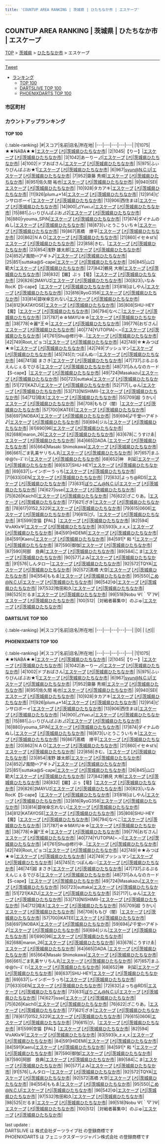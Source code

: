 ```yaml
---
title: 'COUNTUP AREA RANKING | 茨城県 | ひたちなか市 | エスケープ'
---
```

## COUNTUP AREA RANKING | 茨城県 | ひたちなか市 | エスケープ

[TOP](/darts/rank/) > [茨城県](/darts/rank/茨城県/) > [ひたちなか市](/darts/rank/茨城県/ひたちなか市/) > エスケープ

___

<a href="https://twitter.com/share?ref_src=twsrc%5Etfw" data-text="COUNTUP AREA RANKING | 茨城県ひたちなか市エスケープ" class="twitter-share-button" data-hashtags="DARTSLIVE,PHOENIXDARTS,darts,ダーツ" data-show-count="false">Tweet</a>

* [ランキング](#カウントアップランキング)
    * [TOP 100](#top-100)
    * [DARTSLIVE TOP 100](#dartslive-top-100)
    * [PHOENIXDARTS TOP 100](#phoenixdarts-top-100)

### 市区町村

<ul>

</ul>

### カウントアップランキング

#### TOP 100



{:.table-ranking}
|#|スコア|名前|店名|所在地|
|---|---|---|---|---|
|1|1075|<span class="rank-name-pd">★★NABA★★</span>|<a href="/darts/rank/shops/9425.html">エスケープ</a> <a href="https://vs.phoenixdarts.com/jp/shop/shopDetailInfo/s_9425?s_seq=9425">[↗]</a>|<a href="/darts/rank/茨城県/ひたちなか市">茨城県ひたちなか市</a>|
|2|1045|<span class="rank-name-pd">【りー】</span>|<a href="/darts/rank/shops/9425.html">エスケープ</a> <a href="https://vs.phoenixdarts.com/jp/shop/shopDetailInfo/s_9425?s_seq=9425">[↗]</a>|<a href="/darts/rank/茨城県/ひたちなか市">茨城県ひたちなか市</a>|
|3|1042|<span class="rank-name-pd">あーりー⊿</span>|<a href="/darts/rank/shops/9425.html">エスケープ</a> <a href="https://vs.phoenixdarts.com/jp/shop/shopDetailInfo/s_9425?s_seq=9425">[↗]</a>|<a href="/darts/rank/茨城県/ひたちなか市">茨城県ひたちなか市</a>|
|4|1002|<span class="rank-name-pd">ドブおばさん</span>|<a href="/darts/rank/shops/9425.html">エスケープ</a> <a href="https://vs.phoenixdarts.com/jp/shop/shopDetailInfo/s_9425?s_seq=9425">[↗]</a>|<a href="/darts/rank/茨城県/ひたちなか市">茨城県ひたちなか市</a>|
|5|975|<span class="rank-name-pd">ふぃりびんばぶお★1</span>|<a href="/darts/rank/shops/9425.html">エスケープ</a> <a href="https://vs.phoenixdarts.com/jp/shop/shopDetailInfo/s_9425?s_seq=9425">[↗]</a>|<a href="/darts/rank/茨城県/ひたちなか市">茨城県ひたちなか市</a>|
|6|967|<span class="rank-name-pd">syun@N.C.U</span>|<a href="/darts/rank/shops/9425.html">エスケープ</a> <a href="https://vs.phoenixdarts.com/jp/shop/shopDetailInfo/s_9425?s_seq=9425">[↗]</a>|<a href="/darts/rank/茨城県/ひたちなか市">茨城県ひたちなか市</a>|
|7|952|<span class="rank-name-pd"><span class="pro-icon-pd"></span>齋藤 秀規</span>|<a href="/darts/rank/shops/9425.html">エスケープ</a> <a href="https://vs.phoenixdarts.com/jp/shop/shopDetailInfo/s_9425?s_seq=9425">[↗]</a>|<a href="/darts/rank/茨城県/ひたちなか市">茨城県ひたちなか市</a>|
|8|951|<span class="rank-name-pd"><span class="pro-icon-pd"></span>佐久間 祐也</span>|<a href="/darts/rank/shops/9425.html">エスケープ</a> <a href="https://vs.phoenixdarts.com/jp/shop/shopDetailInfo/s_9425?s_seq=9425">[↗]</a>|<a href="/darts/rank/茨城県/ひたちなか市">茨城県ひたちなか市</a>|
|9|940|<span class="rank-name-pd">SEI</span>|<a href="/darts/rank/shops/9425.html">エスケープ</a> <a href="https://vs.phoenixdarts.com/jp/shop/shopDetailInfo/s_9425?s_seq=9425">[↗]</a>|<a href="/darts/rank/茨城県/ひたちなか市">茨城県ひたちなか市</a>|
|10|928|<span class="rank-name-pd">タカアキ</span>|<a href="/darts/rank/shops/9425.html">エスケープ</a> <a href="https://vs.phoenixdarts.com/jp/shop/shopDetailInfo/s_9425?s_seq=9425">[↗]</a>|<a href="/darts/rank/茨城県/ひたちなか市">茨城県ひたちなか市</a>|
|11|926|<span class="rank-name-pd">plum⊿*14</span>|<a href="/darts/rank/shops/9425.html">エスケープ</a> <a href="https://vs.phoenixdarts.com/jp/shop/shopDetailInfo/s_9425?s_seq=9425">[↗]</a>|<a href="/darts/rank/茨城県/ひたちなか市">茨城県ひたちなか市</a>|
|12|914|<span class="rank-name-pd">ピンサロボーイ</span>|<a href="/darts/rank/shops/9425.html">エスケープ</a> <a href="https://vs.phoenixdarts.com/jp/shop/shopDetailInfo/s_9425?s_seq=9425">[↗]</a>|<a href="/darts/rank/茨城県/ひたちなか市">茨城県ひたちなか市</a>|
|13|906|<span class="rank-name-pd">西住まほ</span>|<a href="/darts/rank/shops/9425.html">エスケープ</a> <a href="https://vs.phoenixdarts.com/jp/shop/shopDetailInfo/s_9425?s_seq=9425">[↗]</a>|<a href="/darts/rank/茨城県/ひたちなか市">茨城県ひたちなか市</a>|
|14|900|<span class="rank-name-pd">⊿Υυκι⊿</span>|<a href="/darts/rank/shops/9425.html">エスケープ</a> <a href="https://vs.phoenixdarts.com/jp/shop/shopDetailInfo/s_9425?s_seq=9425">[↗]</a>|<a href="/darts/rank/茨城県/ひたちなか市">茨城県ひたちなか市</a>|
|15|881|<span class="rank-name-pd">ふぃりぴんぱぶお⊿2</span>|<a href="/darts/rank/shops/9425.html">エスケープ</a> <a href="https://vs.phoenixdarts.com/jp/shop/shopDetailInfo/s_9425?s_seq=9425">[↗]</a>|<a href="/darts/rank/茨城県/ひたちなか市">茨城県ひたちなか市</a>|
|16|880|<span class="rank-name-pd">ryouma_SPiN</span>|<a href="/darts/rank/shops/9425.html">エスケープ</a> <a href="https://vs.phoenixdarts.com/jp/shop/shopDetailInfo/s_9425?s_seq=9425">[↗]</a>|<a href="/darts/rank/茨城県/ひたちなか市">茨城県ひたちなか市</a>|
|17|874|<span class="rank-name-pd">ダイナムのぬし</span>|<a href="/darts/rank/shops/9425.html">エスケープ</a> <a href="https://vs.phoenixdarts.com/jp/shop/shopDetailInfo/s_9425?s_seq=9425">[↗]</a>|<a href="/darts/rank/茨城県/ひたちなか市">茨城県ひたちなか市</a>|
|18|873|<span class="rank-name-pd">いとうこういち☆</span>|<a href="/darts/rank/shops/9425.html">エスケープ</a> <a href="https://vs.phoenixdarts.com/jp/shop/shopDetailInfo/s_9425?s_seq=9425">[↗]</a>|<a href="/darts/rank/茨城県/ひたちなか市">茨城県ひたちなか市</a>|
|19|867|<span class="rank-name-pd">髙橋　燎平</span>|<a href="/darts/rank/shops/9425.html">エスケープ</a> <a href="https://vs.phoenixdarts.com/jp/shop/shopDetailInfo/s_9425?s_seq=9425">[↗]</a>|<a href="/darts/rank/茨城県/ひたちなか市">茨城県ひたちなか市</a>|
|20|862|<span class="rank-name-pd">ＮＡＯ</span>|<a href="/darts/rank/shops/9425.html">エスケープ</a> <a href="https://vs.phoenixdarts.com/jp/shop/shopDetailInfo/s_9425?s_seq=9425">[↗]</a>|<a href="/darts/rank/茨城県/ひたちなか市">茨城県ひたちなか市</a>|
|21|860|<span class="rank-name-pd">イセ☆st’s</span>|<a href="/darts/rank/shops/9425.html">エスケープ</a> <a href="https://vs.phoenixdarts.com/jp/shop/shopDetailInfo/s_9425?s_seq=9425">[↗]</a>|<a href="/darts/rank/茨城県/ひたちなか市">茨城県ひたちなか市</a>|
|22|858|<span class="rank-name-pd">きむ。</span>|<a href="/darts/rank/shops/9425.html">エスケープ</a> <a href="https://vs.phoenixdarts.com/jp/shop/shopDetailInfo/s_9425?s_seq=9425">[↗]</a>|<a href="/darts/rank/茨城県/ひたちなか市">茨城県ひたちなか市</a>|
|23|854|<span class="rank-name-pd">浅野 雄太郎</span>|<a href="/darts/rank/shops/9425.html">エスケープ</a> <a href="https://vs.phoenixdarts.com/jp/shop/shopDetailInfo/s_9425?s_seq=9425">[↗]</a>|<a href="/darts/rank/茨城県/ひたちなか市">茨城県ひたちなか市</a>|
|24|852|<span class="rank-name-pd">♪風間∽アギト♪</span>|<a href="/darts/rank/shops/9425.html">エスケープ</a> <a href="https://vs.phoenixdarts.com/jp/shop/shopDetailInfo/s_9425?s_seq=9425">[↗]</a>|<a href="/darts/rank/茨城県/ひたちなか市">茨城県ひたちなか市</a>|
|25|851|<span class="rank-name-pd">suttaka@S-cape</span>|<a href="/darts/rank/shops/9425.html">エスケープ</a> <a href="https://vs.phoenixdarts.com/jp/shop/shopDetailInfo/s_9425?s_seq=9425">[↗]</a>|<a href="/darts/rank/茨城県/ひたちなか市">茨城県ひたちなか市</a>|
|26|845|<span class="rank-name-pd">山口 範大</span>|<a href="/darts/rank/shops/9425.html">エスケープ</a> <a href="https://vs.phoenixdarts.com/jp/shop/shopDetailInfo/s_9425?s_seq=9425">[↗]</a>|<a href="/darts/rank/茨城県/ひたちなか市">茨城県ひたちなか市</a>|
|27|842|<span class="rank-name-pd"><span class="pro-icon-pd"></span>鶴見 大樹</span>|<a href="/darts/rank/shops/9425.html">エスケープ</a> <a href="https://vs.phoenixdarts.com/jp/shop/shopDetailInfo/s_9425?s_seq=9425">[↗]</a>|<a href="/darts/rank/茨城県/ひたちなか市">茨城県ひたちなか市</a>|
|28|832|<span class="rank-name-pd">【巌】ぶぅ【竜】</span>|<a href="/darts/rank/shops/9425.html">エスケープ</a> <a href="https://vs.phoenixdarts.com/jp/shop/shopDetailInfo/s_9425?s_seq=9425">[↗]</a>|<a href="/darts/rank/茨城県/ひたちなか市">茨城県ひたちなか市</a>|
|29|826|<span class="rank-name-pd">⁑MAYU⁑</span>|<a href="/darts/rank/shops/9425.html">エスケープ</a> <a href="https://vs.phoenixdarts.com/jp/shop/shopDetailInfo/s_9425?s_seq=9425">[↗]</a>|<a href="/darts/rank/茨城県/ひたちなか市">茨城県ひたちなか市</a>|
|30|823|<span class="rank-name-pd">いなみRocK【S-cape】</span>|<a href="/darts/rank/shops/9425.html">エスケープ</a> <a href="https://vs.phoenixdarts.com/jp/shop/shopDetailInfo/s_9425?s_seq=9425">[↗]</a>|<a href="/darts/rank/茨城県/ひたちなか市">茨城県ひたちなか市</a>|
|31|818|<span class="rank-name-pd">はしやん</span>|<a href="/darts/rank/shops/9425.html">エスケープ</a> <a href="https://vs.phoenixdarts.com/jp/shop/shopDetailInfo/s_9425?s_seq=9425">[↗]</a>|<a href="/darts/rank/茨城県/ひたちなか市">茨城県ひたちなか市</a>|
|32|816|<span class="rank-name-pd">RyoG358</span>|<a href="/darts/rank/shops/9425.html">エスケープ</a> <a href="https://vs.phoenixdarts.com/jp/shop/shopDetailInfo/s_9425?s_seq=9425">[↗]</a>|<a href="/darts/rank/茨城県/ひたちなか市">茨城県ひたちなか市</a>|
|33|814|<span class="rank-name-pd">碧咲傘忘れない</span>|<a href="/darts/rank/shops/9425.html">エスケープ</a> <a href="https://vs.phoenixdarts.com/jp/shop/shopDetailInfo/s_9425?s_seq=9425">[↗]</a>|<a href="/darts/rank/茨城県/ひたちなか市">茨城県ひたちなか市</a>|
|34|812|<span class="rank-name-pd">KATAYOSE</span>|<a href="/darts/rank/shops/9425.html">エスケープ</a> <a href="https://vs.phoenixdarts.com/jp/shop/shopDetailInfo/s_9425?s_seq=9425">[↗]</a>|<a href="/darts/rank/茨城県/ひたちなか市">茨城県ひたちなか市</a>|
|35|808|<span class="rank-name-pd">SHU-HEY【魔】</span>|<a href="/darts/rank/shops/9425.html">エスケープ</a> <a href="https://vs.phoenixdarts.com/jp/shop/shopDetailInfo/s_9425?s_seq=9425">[↗]</a>|<a href="/darts/rank/茨城県/ひたちなか市">茨城県ひたちなか市</a>|
|36|794|<span class="rank-name-pd">なべこ</span>|<a href="/darts/rank/shops/9425.html">エスケープ</a> <a href="https://vs.phoenixdarts.com/jp/shop/shopDetailInfo/s_9425?s_seq=9425">[↗]</a>|<a href="/darts/rank/茨城県/ひたちなか市">茨城県ひたちなか市</a>|
|37|787|<span class="rank-name-pd">☆☆MAYU☆☆</span>|<a href="/darts/rank/shops/9425.html">エスケープ</a> <a href="https://vs.phoenixdarts.com/jp/shop/shopDetailInfo/s_9425?s_seq=9425">[↗]</a>|<a href="/darts/rank/茨城県/ひたちなか市">茨城県ひたちなか市</a>|
|38|778|<span class="rank-name-pd">☆麗†王☆</span>|<a href="/darts/rank/shops/9425.html">エスケープ</a> <a href="https://vs.phoenixdarts.com/jp/shop/shopDetailInfo/s_9425?s_seq=9425">[↗]</a>|<a href="/darts/rank/茨城県/ひたちなか市">茨城県ひたちなか市</a>|
|39|776|<span class="rank-name-pd">おぢさん</span>|<a href="/darts/rank/shops/9425.html">エスケープ</a> <a href="https://vs.phoenixdarts.com/jp/shop/shopDetailInfo/s_9425?s_seq=9425">[↗]</a>|<a href="/darts/rank/茨城県/ひたちなか市">茨城県ひたちなか市</a>|
|40|774|<span class="rank-name-pd">YUTOPIA[~.~]</span>|<a href="/darts/rank/shops/9425.html">エスケープ</a> <a href="https://vs.phoenixdarts.com/jp/shop/shopDetailInfo/s_9425?s_seq=9425">[↗]</a>|<a href="/darts/rank/茨城県/ひたちなか市">茨城県ひたちなか市</a>|
|41|761|<span class="rank-name-pd">Shu@修行中...</span>|<a href="/darts/rank/shops/9425.html">エスケープ</a> <a href="https://vs.phoenixdarts.com/jp/shop/shopDetailInfo/s_9425?s_seq=9425">[↗]</a>|<a href="/darts/rank/茨城県/ひたちなか市">茨城県ひたちなか市</a>|
|42|749|<span class="rank-name-pd">Root_ピョコ</span>|<a href="/darts/rank/shops/9425.html">エスケープ</a> <a href="https://vs.phoenixdarts.com/jp/shop/shopDetailInfo/s_9425?s_seq=9425">[↗]</a>|<a href="/darts/rank/茨城県/ひたちなか市">茨城県ひたちなか市</a>|
|42|749|<span class="rank-name-pd">☆★みつば★☆</span>|<a href="/darts/rank/shops/9425.html">エスケープ</a> <a href="https://vs.phoenixdarts.com/jp/shop/shopDetailInfo/s_9425?s_seq=9425">[↗]</a>|<a href="/darts/rank/茨城県/ひたちなか市">茨城県ひたちなか市</a>|
|42|749|<span class="rank-name-pd">プッシュマン</span>|<a href="/darts/rank/shops/9425.html">エスケープ</a> <a href="https://vs.phoenixdarts.com/jp/shop/shopDetailInfo/s_9425?s_seq=9425">[↗]</a>|<a href="/darts/rank/茨城県/ひたちなか市">茨城県ひたちなか市</a>|
|45|745|<span class="rank-name-pd">たつぽんぬ▱</span>|<a href="/darts/rank/shops/9425.html">エスケープ</a> <a href="https://vs.phoenixdarts.com/jp/shop/shopDetailInfo/s_9425?s_seq=9425">[↗]</a>|<a href="/darts/rank/茨城県/ひたちなか市">茨城県ひたちなか市</a>|
|46|741|<span class="rank-name-pd">超 まさき</span>|<a href="/darts/rank/shops/9425.html">エスケープ</a> <a href="https://vs.phoenixdarts.com/jp/shop/shopDetailInfo/s_9425?s_seq=9425">[↗]</a>|<a href="/darts/rank/茨城県/ひたちなか市">茨城県ひたちなか市</a>|
|47|737|<span class="rank-name-pd">ぷるぷるえんじぇるでびる</span>|<a href="/darts/rank/shops/9425.html">エスケープ</a> <a href="https://vs.phoenixdarts.com/jp/shop/shopDetailInfo/s_9425?s_seq=9425">[↗]</a>|<a href="/darts/rank/茨城県/ひたちなか市">茨城県ひたちなか市</a>|
|48|731|<span class="rank-name-pd">みんなのカード【S-cape】</span>|<a href="/darts/rank/shops/9425.html">エスケープ</a> <a href="https://vs.phoenixdarts.com/jp/shop/shopDetailInfo/s_9425?s_seq=9425">[↗]</a>|<a href="/darts/rank/茨城県/ひたちなか市">茨城県ひたちなか市</a>|
|49|724|<span class="rank-name-pd">Masakazu</span>|<a href="/darts/rank/shops/9425.html">エスケープ</a> <a href="https://vs.phoenixdarts.com/jp/shop/shopDetailInfo/s_9425?s_seq=9425">[↗]</a>|<a href="/darts/rank/茨城県/ひたちなか市">茨城県ひたちなか市</a>|
|50|723|<span class="rank-name-pd">suttaka</span>|<a href="/darts/rank/shops/9425.html">エスケープ</a> <a href="https://vs.phoenixdarts.com/jp/shop/shopDetailInfo/s_9425?s_seq=9425">[↗]</a>|<a href="/darts/rank/茨城県/ひたちなか市">茨城県ひたちなか市</a>|
|51|721|<span class="rank-name-pd">KAZU</span>|<a href="/darts/rank/shops/9425.html">エスケープ</a> <a href="https://vs.phoenixdarts.com/jp/shop/shopDetailInfo/s_9425?s_seq=9425">[↗]</a>|<a href="/darts/rank/茨城県/ひたちなか市">茨城県ひたちなか市</a>|
|52|717|<span class="rank-name-pd">しゅん</span>|<a href="/darts/rank/shops/9425.html">エスケープ</a> <a href="https://vs.phoenixdarts.com/jp/shop/shopDetailInfo/s_9425?s_seq=9425">[↗]</a>|<a href="/darts/rank/茨城県/ひたちなか市">茨城県ひたちなか市</a>|
|53|713|<span class="rank-name-pd">NISHIMII-</span>|<a href="/darts/rank/shops/9425.html">エスケープ</a> <a href="https://vs.phoenixdarts.com/jp/shop/shopDetailInfo/s_9425?s_seq=9425">[↗]</a>|<a href="/darts/rank/茨城県/ひたちなか市">茨城県ひたちなか市</a>|
|54|712|<span class="rank-name-pd">翔太</span>|<a href="/darts/rank/shops/9425.html">エスケープ</a> <a href="https://vs.phoenixdarts.com/jp/shop/shopDetailInfo/s_9425?s_seq=9425">[↗]</a>|<a href="/darts/rank/茨城県/ひたちなか市">茨城県ひたちなか市</a>|
|55|709|<span class="rank-name-pd">超 うかい</span>|<a href="/darts/rank/shops/9425.html">エスケープ</a> <a href="https://vs.phoenixdarts.com/jp/shop/shopDetailInfo/s_9425?s_seq=9425">[↗]</a>|<a href="/darts/rank/茨城県/ひたちなか市">茨城県ひたちなか市</a>|
|56|708|<span class="rank-name-pd">ももぴ（闇）</span>|<a href="/darts/rank/shops/9425.html">エスケープ</a> <a href="https://vs.phoenixdarts.com/jp/shop/shopDetailInfo/s_9425?s_seq=9425">[↗]</a>|<a href="/darts/rank/茨城県/ひたちなか市">茨城県ひたちなか市</a>|
|57|700|<span class="rank-name-pd">IKATEE</span>|<a href="/darts/rank/shops/9425.html">エスケープ</a> <a href="https://vs.phoenixdarts.com/jp/shop/shopDetailInfo/s_9425?s_seq=9425">[↗]</a>|<a href="/darts/rank/茨城県/ひたちなか市">茨城県ひたちなか市</a>|
|58|697|<span class="rank-name-pd">INOBAX</span>|<a href="/darts/rank/shops/9425.html">エスケープ</a> <a href="https://vs.phoenixdarts.com/jp/shop/shopDetailInfo/s_9425?s_seq=9425">[↗]</a>|<a href="/darts/rank/茨城県/ひたちなか市">茨城県ひたちなか市</a>|
|59|694|<span class="rank-name-pd">♪千堂∽アギト♪</span>|<a href="/darts/rank/shops/9425.html">エスケープ</a> <a href="https://vs.phoenixdarts.com/jp/shop/shopDetailInfo/s_9425?s_seq=9425">[↗]</a>|<a href="/darts/rank/茨城県/ひたちなか市">茨城県ひたちなか市</a>|
|59|694|<span class="rank-name-pd">ジル</span>|<a href="/darts/rank/shops/9425.html">エスケープ</a> <a href="https://vs.phoenixdarts.com/jp/shop/shopDetailInfo/s_9425?s_seq=9425">[↗]</a>|<a href="/darts/rank/茨城県/ひたちなか市">茨城県ひたちなか市</a>|
|61|690|<span class="rank-name-pd">96</span>|<a href="/darts/rank/shops/9425.html">エスケープ</a> <a href="https://vs.phoenixdarts.com/jp/shop/shopDetailInfo/s_9425?s_seq=9425">[↗]</a>|<a href="/darts/rank/茨城県/ひたちなか市">茨城県ひたちなか市</a>|
|62|688|<span class="rank-name-pd">maron_26</span>|<a href="/darts/rank/shops/9425.html">エスケープ</a> <a href="https://vs.phoenixdarts.com/jp/shop/shopDetailInfo/s_9425?s_seq=9425">[↗]</a>|<a href="/darts/rank/茨城県/ひたちなか市">茨城県ひたちなか市</a>|
|63|678|<span class="rank-name-pd">こうすけゑ</span>|<a href="/darts/rank/shops/9425.html">エスケープ</a> <a href="https://vs.phoenixdarts.com/jp/shop/shopDetailInfo/s_9425?s_seq=9425">[↗]</a>|<a href="/darts/rank/茨城県/ひたちなか市">茨城県ひたちなか市</a>|
|64|665|<span class="rank-name-pd">DADA.</span>|<a href="/darts/rank/shops/9425.html">エスケープ</a> <a href="https://vs.phoenixdarts.com/jp/shop/shopDetailInfo/s_9425?s_seq=9425">[↗]</a>|<a href="/darts/rank/茨城県/ひたちなか市">茨城県ひたちなか市</a>|
|65|664|<span class="rank-name-pd">Masaki Shimokawa</span>|<a href="/darts/rank/shops/9425.html">エスケープ</a> <a href="https://vs.phoenixdarts.com/jp/shop/shopDetailInfo/s_9425?s_seq=9425">[↗]</a>|<a href="/darts/rank/茨城県/ひたちなか市">茨城県ひたちなか市</a>|
|66|661|<span class="rank-name-pd">ごま乳美ヤリちん丸</span>|<a href="/darts/rank/shops/9425.html">エスケープ</a> <a href="https://vs.phoenixdarts.com/jp/shop/shopDetailInfo/s_9425?s_seq=9425">[↗]</a>|<a href="/darts/rank/茨城県/ひたちなか市">茨城県ひたちなか市</a>|
|67|657|<span class="rank-name-pd">まふゆ@ｳｫｰｽﾞﾏﾝ</span>|<a href="/darts/rank/shops/9425.html">エスケープ</a> <a href="https://vs.phoenixdarts.com/jp/shop/shopDetailInfo/s_9425?s_seq=9425">[↗]</a>|<a href="/darts/rank/茨城県/ひたちなか市">茨城県ひたちなか市</a>|
|68|652|<span class="rank-name-pd">神　利延</span>|<a href="/darts/rank/shops/9425.html">エスケープ</a> <a href="https://vs.phoenixdarts.com/jp/shop/shopDetailInfo/s_9425?s_seq=9425">[↗]</a>|<a href="/darts/rank/茨城県/ひたちなか市">茨城県ひたちなか市</a>|
|69|637|<span class="rank-name-pd">SHU-HEY</span>|<a href="/darts/rank/shops/9425.html">エスケープ</a> <a href="https://vs.phoenixdarts.com/jp/shop/shopDetailInfo/s_9425?s_seq=9425">[↗]</a>|<a href="/darts/rank/茨城県/ひたちなか市">茨城県ひたちなか市</a>|
|69|637|<span class="rank-name-pd">レインボーうっち</span>|<a href="/darts/rank/shops/9425.html">エスケープ</a> <a href="https://vs.phoenixdarts.com/jp/shop/shopDetailInfo/s_9425?s_seq=9425">[↗]</a>|<a href="/darts/rank/茨城県/ひたちなか市">茨城県ひたちなか市</a>|
|71|633|<span class="rank-name-pd">GEN</span>|<a href="/darts/rank/shops/9425.html">エスケープ</a> <a href="https://vs.phoenixdarts.com/jp/shop/shopDetailInfo/s_9425?s_seq=9425">[↗]</a>|<a href="/darts/rank/茨城県/ひたちなか市">茨城県ひたちなか市</a>|
|72|632|<span class="rank-name-pd">よっち@RDS</span>|<a href="/darts/rank/shops/9425.html">エスケープ</a> <a href="https://vs.phoenixdarts.com/jp/shop/shopDetailInfo/s_9425?s_seq=9425">[↗]</a>|<a href="/darts/rank/茨城県/ひたちなか市">茨城県ひたちなか市</a>|
|73|631|<span class="rank-name-pd">ぽりごん@N.C.U</span>|<a href="/darts/rank/shops/9425.html">エスケープ</a> <a href="https://vs.phoenixdarts.com/jp/shop/shopDetailInfo/s_9425?s_seq=9425">[↗]</a>|<a href="/darts/rank/茨城県/ひたちなか市">茨城県ひたちなか市</a>|
|74|627|<span class="rank-name-pd">issei</span>|<a href="/darts/rank/shops/9425.html">エスケープ</a> <a href="https://vs.phoenixdarts.com/jp/shop/shopDetailInfo/s_9425?s_seq=9425">[↗]</a>|<a href="/darts/rank/茨城県/ひたちなか市">茨城県ひたちなか市</a>|
|75|626|<span class="rank-name-pd">Kaich0</span>|<a href="/darts/rank/shops/9425.html">エスケープ</a> <a href="https://vs.phoenixdarts.com/jp/shop/shopDetailInfo/s_9425?s_seq=9425">[↗]</a>|<a href="/darts/rank/茨城県/ひたちなか市">茨城県ひたちなか市</a>|
|76|622|<span class="rank-name-pd">ざこりあ。</span>|<a href="/darts/rank/shops/9425.html">エスケープ</a> <a href="https://vs.phoenixdarts.com/jp/shop/shopDetailInfo/s_9425?s_seq=9425">[↗]</a>|<a href="/darts/rank/茨城県/ひたちなか市">茨城県ひたちなか市</a>|
|77|621|<span class="rank-name-pd">ざき</span>|<a href="/darts/rank/shops/9425.html">エスケープ</a> <a href="https://vs.phoenixdarts.com/jp/shop/shopDetailInfo/s_9425?s_seq=9425">[↗]</a>|<a href="/darts/rank/茨城県/ひたちなか市">茨城県ひたちなか市</a>|
|78|617|<span class="rank-name-pd">0152_5229</span>|<a href="/darts/rank/shops/9425.html">エスケープ</a> <a href="https://vs.phoenixdarts.com/jp/shop/shopDetailInfo/s_9425?s_seq=9425">[↗]</a>|<a href="/darts/rank/茨城県/ひたちなか市">茨城県ひたちなか市</a>|
|79|615|<span class="rank-name-pd">0606</span>|<a href="/darts/rank/shops/9425.html">エスケープ</a> <a href="https://vs.phoenixdarts.com/jp/shop/shopDetailInfo/s_9425?s_seq=9425">[↗]</a>|<a href="/darts/rank/茨城県/ひたちなか市">茨城県ひたちなか市</a>|
|79|615|<span class="rank-name-pd">ぴ。</span>|<a href="/darts/rank/shops/9425.html">エスケープ</a> <a href="https://vs.phoenixdarts.com/jp/shop/shopDetailInfo/s_9425?s_seq=9425">[↗]</a>|<a href="/darts/rank/茨城県/ひたちなか市">茨城県ひたちなか市</a>|
|81|599|<span class="rank-name-pd">空猫【PAL】</span>|<a href="/darts/rank/shops/9425.html">エスケープ</a> <a href="https://vs.phoenixdarts.com/jp/shop/shopDetailInfo/s_9425?s_seq=9425">[↗]</a>|<a href="/darts/rank/茨城県/ひたちなか市">茨城県ひたちなか市</a>|
|82|594|<span class="rank-name-pd">ΨxAKIxΨ</span>|<a href="/darts/rank/shops/9425.html">エスケープ</a> <a href="https://vs.phoenixdarts.com/jp/shop/shopDetailInfo/s_9425?s_seq=9425">[↗]</a>|<a href="/darts/rank/茨城県/ひたちなか市">茨城県ひたちなか市</a>|
|83|593|<span class="rank-name-pd">k_z.x_x.</span>|<a href="/darts/rank/shops/9425.html">エスケープ</a> <a href="https://vs.phoenixdarts.com/jp/shop/shopDetailInfo/s_9425?s_seq=9425">[↗]</a>|<a href="/darts/rank/茨城県/ひたちなか市">茨城県ひたちなか市</a>|
|84|591|<span class="rank-name-pd">HIDEMI</span>|<a href="/darts/rank/shops/9425.html">エスケープ</a> <a href="https://vs.phoenixdarts.com/jp/shop/shopDetailInfo/s_9425?s_seq=9425">[↗]</a>|<a href="/darts/rank/茨城県/ひたちなか市">茨城県ひたちなか市</a>|
|84|591|<span class="rank-name-pd">Kaeru</span>|<a href="/darts/rank/shops/9425.html">エスケープ</a> <a href="https://vs.phoenixdarts.com/jp/shop/shopDetailInfo/s_9425?s_seq=9425">[↗]</a>|<a href="/darts/rank/茨城県/ひたちなか市">茨城県ひたちなか市</a>|
|84|591|<span class="rank-name-pd">†   和   †</span>|<a href="/darts/rank/shops/9425.html">エスケープ</a> <a href="https://vs.phoenixdarts.com/jp/shop/shopDetailInfo/s_9425?s_seq=9425">[↗]</a>|<a href="/darts/rank/茨城県/ひたちなか市">茨城県ひたちなか市</a>|
|87|590|<span class="rank-name-pd">御伽</span>|<a href="/darts/rank/shops/9425.html">エスケープ</a> <a href="https://vs.phoenixdarts.com/jp/shop/shopDetailInfo/s_9425?s_seq=9425">[↗]</a>|<a href="/darts/rank/茨城県/ひたちなか市">茨城県ひたちなか市</a>|
|87|590|<span class="rank-name-pd">阿部　良典</span>|<a href="/darts/rank/shops/9425.html">エスケープ</a> <a href="https://vs.phoenixdarts.com/jp/shop/shopDetailInfo/s_9425?s_seq=9425">[↗]</a>|<a href="/darts/rank/茨城県/ひたちなか市">茨城県ひたちなか市</a>|
|89|584|<span class="rank-name-pd">こま</span>|<a href="/darts/rank/shops/9425.html">エスケープ</a> <a href="https://vs.phoenixdarts.com/jp/shop/shopDetailInfo/s_9425?s_seq=9425">[↗]</a>|<a href="/darts/rank/茨城県/ひたちなか市">茨城県ひたちなか市</a>|
|90|577|<span class="rank-name-pd">よみ</span>|<a href="/darts/rank/shops/9425.html">エスケープ</a> <a href="https://vs.phoenixdarts.com/jp/shop/shopDetailInfo/s_9425?s_seq=9425">[↗]</a>|<a href="/darts/rank/茨城県/ひたちなか市">茨城県ひたちなか市</a>|
|91|576|<span class="rank-name-pd">しんタロー</span>|<a href="/darts/rank/shops/9425.html">エスケープ</a> <a href="https://vs.phoenixdarts.com/jp/shop/shopDetailInfo/s_9425?s_seq=9425">[↗]</a>|<a href="/darts/rank/茨城県/ひたちなか市">茨城県ひたちなか市</a>|
|92|572|<span class="rank-name-pd">TQYA</span>|<a href="/darts/rank/shops/9425.html">エスケープ</a> <a href="https://vs.phoenixdarts.com/jp/shop/shopDetailInfo/s_9425?s_seq=9425">[↗]</a>|<a href="/darts/rank/茨城県/ひたちなか市">茨城県ひたちなか市</a>|
|92|572|<span class="rank-name-pd">髙橋 大空</span>|<a href="/darts/rank/shops/9425.html">エスケープ</a> <a href="https://vs.phoenixdarts.com/jp/shop/shopDetailInfo/s_9425?s_seq=9425">[↗]</a>|<a href="/darts/rank/茨城県/ひたちなか市">茨城県ひたちなか市</a>|
|94|554|<span class="rank-name-pd">ももゑ</span>|<a href="/darts/rank/shops/9425.html">エスケープ</a> <a href="https://vs.phoenixdarts.com/jp/shop/shopDetailInfo/s_9425?s_seq=9425">[↗]</a>|<a href="/darts/rank/茨城県/ひたちなか市">茨城県ひたちなか市</a>|
|95|550|<span class="rank-name-pd">こめ@N.C.U</span>|<a href="/darts/rank/shops/9425.html">エスケープ</a> <a href="https://vs.phoenixdarts.com/jp/shop/shopDetailInfo/s_9425?s_seq=9425">[↗]</a>|<a href="/darts/rank/茨城県/ひたちなか市">茨城県ひたちなか市</a>|
|96|542|<span class="rank-name-pd">ゆ</span>|<a href="/darts/rank/shops/9425.html">エスケープ</a> <a href="https://vs.phoenixdarts.com/jp/shop/shopDetailInfo/s_9425?s_seq=9425">[↗]</a>|<a href="/darts/rank/茨城県/ひたちなか市">茨城県ひたちなか市</a>|
|97|532|<span class="rank-name-pd">牧田和久</span>|<a href="/darts/rank/shops/9425.html">エスケープ</a> <a href="https://vs.phoenixdarts.com/jp/shop/shopDetailInfo/s_9425?s_seq=9425">[↗]</a>|<a href="/darts/rank/茨城県/ひたちなか市">茨城県ひたちなか市</a>|
|98|525|<span class="rank-name-pd">だるま</span>|<a href="/darts/rank/shops/9425.html">エスケープ</a> <a href="https://vs.phoenixdarts.com/jp/shop/shopDetailInfo/s_9425?s_seq=9425">[↗]</a>|<a href="/darts/rank/茨城県/ひたちなか市">茨城県ひたちなか市</a>|
|99|518|<span class="rank-name-pd">Nobu Ψ(｀▽´)Ψ</span>|<a href="/darts/rank/shops/9425.html">エスケープ</a> <a href="https://vs.phoenixdarts.com/jp/shop/shopDetailInfo/s_9425?s_seq=9425">[↗]</a>|<a href="/darts/rank/茨城県/ひたちなか市">茨城県ひたちなか市</a>|
|100|512|<span class="rank-name-pd">［対戦者募集中］のぶゅ</span>|<a href="/darts/rank/shops/9425.html">エスケープ</a> <a href="https://vs.phoenixdarts.com/jp/shop/shopDetailInfo/s_9425?s_seq=9425">[↗]</a>|<a href="/darts/rank/茨城県/ひたちなか市">茨城県ひたちなか市</a>|


#### DARTSLIVE TOP 100



{:.table-ranking}
|#|スコア|名前|店名|所在地|
|---|---|---|---|---|
||0|<span class="rank-name-dl"> </span>|<a href="/darts/rank/shops/.html"></a> <a href="">[↗]</a>|<a href="/darts/rank//"></a>|


#### PHOENIXDARTS TOP 100



{:.table-ranking}
|#|スコア|名前|店名|所在地|
|---|---|---|---|---|
|1|1075|<span class="rank-name-pd">★★NABA★★</span>|<a href="/darts/rank/shops/9425.html">エスケープ</a> <a href="https://vs.phoenixdarts.com/jp/shop/shopDetailInfo/s_9425?s_seq=9425">[↗]</a>|<a href="/darts/rank/茨城県/ひたちなか市">茨城県ひたちなか市</a>|
|2|1045|<span class="rank-name-pd">【りー】</span>|<a href="/darts/rank/shops/9425.html">エスケープ</a> <a href="https://vs.phoenixdarts.com/jp/shop/shopDetailInfo/s_9425?s_seq=9425">[↗]</a>|<a href="/darts/rank/茨城県/ひたちなか市">茨城県ひたちなか市</a>|
|3|1042|<span class="rank-name-pd">あーりー⊿</span>|<a href="/darts/rank/shops/9425.html">エスケープ</a> <a href="https://vs.phoenixdarts.com/jp/shop/shopDetailInfo/s_9425?s_seq=9425">[↗]</a>|<a href="/darts/rank/茨城県/ひたちなか市">茨城県ひたちなか市</a>|
|4|1002|<span class="rank-name-pd">ドブおばさん</span>|<a href="/darts/rank/shops/9425.html">エスケープ</a> <a href="https://vs.phoenixdarts.com/jp/shop/shopDetailInfo/s_9425?s_seq=9425">[↗]</a>|<a href="/darts/rank/茨城県/ひたちなか市">茨城県ひたちなか市</a>|
|5|975|<span class="rank-name-pd">ふぃりびんばぶお★1</span>|<a href="/darts/rank/shops/9425.html">エスケープ</a> <a href="https://vs.phoenixdarts.com/jp/shop/shopDetailInfo/s_9425?s_seq=9425">[↗]</a>|<a href="/darts/rank/茨城県/ひたちなか市">茨城県ひたちなか市</a>|
|6|967|<span class="rank-name-pd">syun@N.C.U</span>|<a href="/darts/rank/shops/9425.html">エスケープ</a> <a href="https://vs.phoenixdarts.com/jp/shop/shopDetailInfo/s_9425?s_seq=9425">[↗]</a>|<a href="/darts/rank/茨城県/ひたちなか市">茨城県ひたちなか市</a>|
|7|952|<span class="rank-name-pd"><span class="pro-icon-pd"></span>齋藤 秀規</span>|<a href="/darts/rank/shops/9425.html">エスケープ</a> <a href="https://vs.phoenixdarts.com/jp/shop/shopDetailInfo/s_9425?s_seq=9425">[↗]</a>|<a href="/darts/rank/茨城県/ひたちなか市">茨城県ひたちなか市</a>|
|8|951|<span class="rank-name-pd"><span class="pro-icon-pd"></span>佐久間 祐也</span>|<a href="/darts/rank/shops/9425.html">エスケープ</a> <a href="https://vs.phoenixdarts.com/jp/shop/shopDetailInfo/s_9425?s_seq=9425">[↗]</a>|<a href="/darts/rank/茨城県/ひたちなか市">茨城県ひたちなか市</a>|
|9|940|<span class="rank-name-pd">SEI</span>|<a href="/darts/rank/shops/9425.html">エスケープ</a> <a href="https://vs.phoenixdarts.com/jp/shop/shopDetailInfo/s_9425?s_seq=9425">[↗]</a>|<a href="/darts/rank/茨城県/ひたちなか市">茨城県ひたちなか市</a>|
|10|928|<span class="rank-name-pd">タカアキ</span>|<a href="/darts/rank/shops/9425.html">エスケープ</a> <a href="https://vs.phoenixdarts.com/jp/shop/shopDetailInfo/s_9425?s_seq=9425">[↗]</a>|<a href="/darts/rank/茨城県/ひたちなか市">茨城県ひたちなか市</a>|
|11|926|<span class="rank-name-pd">plum⊿*14</span>|<a href="/darts/rank/shops/9425.html">エスケープ</a> <a href="https://vs.phoenixdarts.com/jp/shop/shopDetailInfo/s_9425?s_seq=9425">[↗]</a>|<a href="/darts/rank/茨城県/ひたちなか市">茨城県ひたちなか市</a>|
|12|914|<span class="rank-name-pd">ピンサロボーイ</span>|<a href="/darts/rank/shops/9425.html">エスケープ</a> <a href="https://vs.phoenixdarts.com/jp/shop/shopDetailInfo/s_9425?s_seq=9425">[↗]</a>|<a href="/darts/rank/茨城県/ひたちなか市">茨城県ひたちなか市</a>|
|13|906|<span class="rank-name-pd">西住まほ</span>|<a href="/darts/rank/shops/9425.html">エスケープ</a> <a href="https://vs.phoenixdarts.com/jp/shop/shopDetailInfo/s_9425?s_seq=9425">[↗]</a>|<a href="/darts/rank/茨城県/ひたちなか市">茨城県ひたちなか市</a>|
|14|900|<span class="rank-name-pd">⊿Υυκι⊿</span>|<a href="/darts/rank/shops/9425.html">エスケープ</a> <a href="https://vs.phoenixdarts.com/jp/shop/shopDetailInfo/s_9425?s_seq=9425">[↗]</a>|<a href="/darts/rank/茨城県/ひたちなか市">茨城県ひたちなか市</a>|
|15|881|<span class="rank-name-pd">ふぃりぴんぱぶお⊿2</span>|<a href="/darts/rank/shops/9425.html">エスケープ</a> <a href="https://vs.phoenixdarts.com/jp/shop/shopDetailInfo/s_9425?s_seq=9425">[↗]</a>|<a href="/darts/rank/茨城県/ひたちなか市">茨城県ひたちなか市</a>|
|16|880|<span class="rank-name-pd">ryouma_SPiN</span>|<a href="/darts/rank/shops/9425.html">エスケープ</a> <a href="https://vs.phoenixdarts.com/jp/shop/shopDetailInfo/s_9425?s_seq=9425">[↗]</a>|<a href="/darts/rank/茨城県/ひたちなか市">茨城県ひたちなか市</a>|
|17|874|<span class="rank-name-pd">ダイナムのぬし</span>|<a href="/darts/rank/shops/9425.html">エスケープ</a> <a href="https://vs.phoenixdarts.com/jp/shop/shopDetailInfo/s_9425?s_seq=9425">[↗]</a>|<a href="/darts/rank/茨城県/ひたちなか市">茨城県ひたちなか市</a>|
|18|873|<span class="rank-name-pd">いとうこういち☆</span>|<a href="/darts/rank/shops/9425.html">エスケープ</a> <a href="https://vs.phoenixdarts.com/jp/shop/shopDetailInfo/s_9425?s_seq=9425">[↗]</a>|<a href="/darts/rank/茨城県/ひたちなか市">茨城県ひたちなか市</a>|
|19|867|<span class="rank-name-pd">髙橋　燎平</span>|<a href="/darts/rank/shops/9425.html">エスケープ</a> <a href="https://vs.phoenixdarts.com/jp/shop/shopDetailInfo/s_9425?s_seq=9425">[↗]</a>|<a href="/darts/rank/茨城県/ひたちなか市">茨城県ひたちなか市</a>|
|20|862|<span class="rank-name-pd">ＮＡＯ</span>|<a href="/darts/rank/shops/9425.html">エスケープ</a> <a href="https://vs.phoenixdarts.com/jp/shop/shopDetailInfo/s_9425?s_seq=9425">[↗]</a>|<a href="/darts/rank/茨城県/ひたちなか市">茨城県ひたちなか市</a>|
|21|860|<span class="rank-name-pd">イセ☆st’s</span>|<a href="/darts/rank/shops/9425.html">エスケープ</a> <a href="https://vs.phoenixdarts.com/jp/shop/shopDetailInfo/s_9425?s_seq=9425">[↗]</a>|<a href="/darts/rank/茨城県/ひたちなか市">茨城県ひたちなか市</a>|
|22|858|<span class="rank-name-pd">きむ。</span>|<a href="/darts/rank/shops/9425.html">エスケープ</a> <a href="https://vs.phoenixdarts.com/jp/shop/shopDetailInfo/s_9425?s_seq=9425">[↗]</a>|<a href="/darts/rank/茨城県/ひたちなか市">茨城県ひたちなか市</a>|
|23|854|<span class="rank-name-pd">浅野 雄太郎</span>|<a href="/darts/rank/shops/9425.html">エスケープ</a> <a href="https://vs.phoenixdarts.com/jp/shop/shopDetailInfo/s_9425?s_seq=9425">[↗]</a>|<a href="/darts/rank/茨城県/ひたちなか市">茨城県ひたちなか市</a>|
|24|852|<span class="rank-name-pd">♪風間∽アギト♪</span>|<a href="/darts/rank/shops/9425.html">エスケープ</a> <a href="https://vs.phoenixdarts.com/jp/shop/shopDetailInfo/s_9425?s_seq=9425">[↗]</a>|<a href="/darts/rank/茨城県/ひたちなか市">茨城県ひたちなか市</a>|
|25|851|<span class="rank-name-pd">suttaka@S-cape</span>|<a href="/darts/rank/shops/9425.html">エスケープ</a> <a href="https://vs.phoenixdarts.com/jp/shop/shopDetailInfo/s_9425?s_seq=9425">[↗]</a>|<a href="/darts/rank/茨城県/ひたちなか市">茨城県ひたちなか市</a>|
|26|845|<span class="rank-name-pd">山口 範大</span>|<a href="/darts/rank/shops/9425.html">エスケープ</a> <a href="https://vs.phoenixdarts.com/jp/shop/shopDetailInfo/s_9425?s_seq=9425">[↗]</a>|<a href="/darts/rank/茨城県/ひたちなか市">茨城県ひたちなか市</a>|
|27|842|<span class="rank-name-pd"><span class="pro-icon-pd"></span>鶴見 大樹</span>|<a href="/darts/rank/shops/9425.html">エスケープ</a> <a href="https://vs.phoenixdarts.com/jp/shop/shopDetailInfo/s_9425?s_seq=9425">[↗]</a>|<a href="/darts/rank/茨城県/ひたちなか市">茨城県ひたちなか市</a>|
|28|832|<span class="rank-name-pd">【巌】ぶぅ【竜】</span>|<a href="/darts/rank/shops/9425.html">エスケープ</a> <a href="https://vs.phoenixdarts.com/jp/shop/shopDetailInfo/s_9425?s_seq=9425">[↗]</a>|<a href="/darts/rank/茨城県/ひたちなか市">茨城県ひたちなか市</a>|
|29|826|<span class="rank-name-pd">⁑MAYU⁑</span>|<a href="/darts/rank/shops/9425.html">エスケープ</a> <a href="https://vs.phoenixdarts.com/jp/shop/shopDetailInfo/s_9425?s_seq=9425">[↗]</a>|<a href="/darts/rank/茨城県/ひたちなか市">茨城県ひたちなか市</a>|
|30|823|<span class="rank-name-pd">いなみRocK【S-cape】</span>|<a href="/darts/rank/shops/9425.html">エスケープ</a> <a href="https://vs.phoenixdarts.com/jp/shop/shopDetailInfo/s_9425?s_seq=9425">[↗]</a>|<a href="/darts/rank/茨城県/ひたちなか市">茨城県ひたちなか市</a>|
|31|818|<span class="rank-name-pd">はしやん</span>|<a href="/darts/rank/shops/9425.html">エスケープ</a> <a href="https://vs.phoenixdarts.com/jp/shop/shopDetailInfo/s_9425?s_seq=9425">[↗]</a>|<a href="/darts/rank/茨城県/ひたちなか市">茨城県ひたちなか市</a>|
|32|816|<span class="rank-name-pd">RyoG358</span>|<a href="/darts/rank/shops/9425.html">エスケープ</a> <a href="https://vs.phoenixdarts.com/jp/shop/shopDetailInfo/s_9425?s_seq=9425">[↗]</a>|<a href="/darts/rank/茨城県/ひたちなか市">茨城県ひたちなか市</a>|
|33|814|<span class="rank-name-pd">碧咲傘忘れない</span>|<a href="/darts/rank/shops/9425.html">エスケープ</a> <a href="https://vs.phoenixdarts.com/jp/shop/shopDetailInfo/s_9425?s_seq=9425">[↗]</a>|<a href="/darts/rank/茨城県/ひたちなか市">茨城県ひたちなか市</a>|
|34|812|<span class="rank-name-pd">KATAYOSE</span>|<a href="/darts/rank/shops/9425.html">エスケープ</a> <a href="https://vs.phoenixdarts.com/jp/shop/shopDetailInfo/s_9425?s_seq=9425">[↗]</a>|<a href="/darts/rank/茨城県/ひたちなか市">茨城県ひたちなか市</a>|
|35|808|<span class="rank-name-pd">SHU-HEY【魔】</span>|<a href="/darts/rank/shops/9425.html">エスケープ</a> <a href="https://vs.phoenixdarts.com/jp/shop/shopDetailInfo/s_9425?s_seq=9425">[↗]</a>|<a href="/darts/rank/茨城県/ひたちなか市">茨城県ひたちなか市</a>|
|36|794|<span class="rank-name-pd">なべこ</span>|<a href="/darts/rank/shops/9425.html">エスケープ</a> <a href="https://vs.phoenixdarts.com/jp/shop/shopDetailInfo/s_9425?s_seq=9425">[↗]</a>|<a href="/darts/rank/茨城県/ひたちなか市">茨城県ひたちなか市</a>|
|37|787|<span class="rank-name-pd">☆☆MAYU☆☆</span>|<a href="/darts/rank/shops/9425.html">エスケープ</a> <a href="https://vs.phoenixdarts.com/jp/shop/shopDetailInfo/s_9425?s_seq=9425">[↗]</a>|<a href="/darts/rank/茨城県/ひたちなか市">茨城県ひたちなか市</a>|
|38|778|<span class="rank-name-pd">☆麗†王☆</span>|<a href="/darts/rank/shops/9425.html">エスケープ</a> <a href="https://vs.phoenixdarts.com/jp/shop/shopDetailInfo/s_9425?s_seq=9425">[↗]</a>|<a href="/darts/rank/茨城県/ひたちなか市">茨城県ひたちなか市</a>|
|39|776|<span class="rank-name-pd">おぢさん</span>|<a href="/darts/rank/shops/9425.html">エスケープ</a> <a href="https://vs.phoenixdarts.com/jp/shop/shopDetailInfo/s_9425?s_seq=9425">[↗]</a>|<a href="/darts/rank/茨城県/ひたちなか市">茨城県ひたちなか市</a>|
|40|774|<span class="rank-name-pd">YUTOPIA[~.~]</span>|<a href="/darts/rank/shops/9425.html">エスケープ</a> <a href="https://vs.phoenixdarts.com/jp/shop/shopDetailInfo/s_9425?s_seq=9425">[↗]</a>|<a href="/darts/rank/茨城県/ひたちなか市">茨城県ひたちなか市</a>|
|41|761|<span class="rank-name-pd">Shu@修行中...</span>|<a href="/darts/rank/shops/9425.html">エスケープ</a> <a href="https://vs.phoenixdarts.com/jp/shop/shopDetailInfo/s_9425?s_seq=9425">[↗]</a>|<a href="/darts/rank/茨城県/ひたちなか市">茨城県ひたちなか市</a>|
|42|749|<span class="rank-name-pd">Root_ピョコ</span>|<a href="/darts/rank/shops/9425.html">エスケープ</a> <a href="https://vs.phoenixdarts.com/jp/shop/shopDetailInfo/s_9425?s_seq=9425">[↗]</a>|<a href="/darts/rank/茨城県/ひたちなか市">茨城県ひたちなか市</a>|
|42|749|<span class="rank-name-pd">☆★みつば★☆</span>|<a href="/darts/rank/shops/9425.html">エスケープ</a> <a href="https://vs.phoenixdarts.com/jp/shop/shopDetailInfo/s_9425?s_seq=9425">[↗]</a>|<a href="/darts/rank/茨城県/ひたちなか市">茨城県ひたちなか市</a>|
|42|749|<span class="rank-name-pd">プッシュマン</span>|<a href="/darts/rank/shops/9425.html">エスケープ</a> <a href="https://vs.phoenixdarts.com/jp/shop/shopDetailInfo/s_9425?s_seq=9425">[↗]</a>|<a href="/darts/rank/茨城県/ひたちなか市">茨城県ひたちなか市</a>|
|45|745|<span class="rank-name-pd">たつぽんぬ▱</span>|<a href="/darts/rank/shops/9425.html">エスケープ</a> <a href="https://vs.phoenixdarts.com/jp/shop/shopDetailInfo/s_9425?s_seq=9425">[↗]</a>|<a href="/darts/rank/茨城県/ひたちなか市">茨城県ひたちなか市</a>|
|46|741|<span class="rank-name-pd">超 まさき</span>|<a href="/darts/rank/shops/9425.html">エスケープ</a> <a href="https://vs.phoenixdarts.com/jp/shop/shopDetailInfo/s_9425?s_seq=9425">[↗]</a>|<a href="/darts/rank/茨城県/ひたちなか市">茨城県ひたちなか市</a>|
|47|737|<span class="rank-name-pd">ぷるぷるえんじぇるでびる</span>|<a href="/darts/rank/shops/9425.html">エスケープ</a> <a href="https://vs.phoenixdarts.com/jp/shop/shopDetailInfo/s_9425?s_seq=9425">[↗]</a>|<a href="/darts/rank/茨城県/ひたちなか市">茨城県ひたちなか市</a>|
|48|731|<span class="rank-name-pd">みんなのカード【S-cape】</span>|<a href="/darts/rank/shops/9425.html">エスケープ</a> <a href="https://vs.phoenixdarts.com/jp/shop/shopDetailInfo/s_9425?s_seq=9425">[↗]</a>|<a href="/darts/rank/茨城県/ひたちなか市">茨城県ひたちなか市</a>|
|49|724|<span class="rank-name-pd">Masakazu</span>|<a href="/darts/rank/shops/9425.html">エスケープ</a> <a href="https://vs.phoenixdarts.com/jp/shop/shopDetailInfo/s_9425?s_seq=9425">[↗]</a>|<a href="/darts/rank/茨城県/ひたちなか市">茨城県ひたちなか市</a>|
|50|723|<span class="rank-name-pd">suttaka</span>|<a href="/darts/rank/shops/9425.html">エスケープ</a> <a href="https://vs.phoenixdarts.com/jp/shop/shopDetailInfo/s_9425?s_seq=9425">[↗]</a>|<a href="/darts/rank/茨城県/ひたちなか市">茨城県ひたちなか市</a>|
|51|721|<span class="rank-name-pd">KAZU</span>|<a href="/darts/rank/shops/9425.html">エスケープ</a> <a href="https://vs.phoenixdarts.com/jp/shop/shopDetailInfo/s_9425?s_seq=9425">[↗]</a>|<a href="/darts/rank/茨城県/ひたちなか市">茨城県ひたちなか市</a>|
|52|717|<span class="rank-name-pd">しゅん</span>|<a href="/darts/rank/shops/9425.html">エスケープ</a> <a href="https://vs.phoenixdarts.com/jp/shop/shopDetailInfo/s_9425?s_seq=9425">[↗]</a>|<a href="/darts/rank/茨城県/ひたちなか市">茨城県ひたちなか市</a>|
|53|713|<span class="rank-name-pd">NISHIMII-</span>|<a href="/darts/rank/shops/9425.html">エスケープ</a> <a href="https://vs.phoenixdarts.com/jp/shop/shopDetailInfo/s_9425?s_seq=9425">[↗]</a>|<a href="/darts/rank/茨城県/ひたちなか市">茨城県ひたちなか市</a>|
|54|712|<span class="rank-name-pd">翔太</span>|<a href="/darts/rank/shops/9425.html">エスケープ</a> <a href="https://vs.phoenixdarts.com/jp/shop/shopDetailInfo/s_9425?s_seq=9425">[↗]</a>|<a href="/darts/rank/茨城県/ひたちなか市">茨城県ひたちなか市</a>|
|55|709|<span class="rank-name-pd">超 うかい</span>|<a href="/darts/rank/shops/9425.html">エスケープ</a> <a href="https://vs.phoenixdarts.com/jp/shop/shopDetailInfo/s_9425?s_seq=9425">[↗]</a>|<a href="/darts/rank/茨城県/ひたちなか市">茨城県ひたちなか市</a>|
|56|708|<span class="rank-name-pd">ももぴ（闇）</span>|<a href="/darts/rank/shops/9425.html">エスケープ</a> <a href="https://vs.phoenixdarts.com/jp/shop/shopDetailInfo/s_9425?s_seq=9425">[↗]</a>|<a href="/darts/rank/茨城県/ひたちなか市">茨城県ひたちなか市</a>|
|57|700|<span class="rank-name-pd">IKATEE</span>|<a href="/darts/rank/shops/9425.html">エスケープ</a> <a href="https://vs.phoenixdarts.com/jp/shop/shopDetailInfo/s_9425?s_seq=9425">[↗]</a>|<a href="/darts/rank/茨城県/ひたちなか市">茨城県ひたちなか市</a>|
|58|697|<span class="rank-name-pd">INOBAX</span>|<a href="/darts/rank/shops/9425.html">エスケープ</a> <a href="https://vs.phoenixdarts.com/jp/shop/shopDetailInfo/s_9425?s_seq=9425">[↗]</a>|<a href="/darts/rank/茨城県/ひたちなか市">茨城県ひたちなか市</a>|
|59|694|<span class="rank-name-pd">♪千堂∽アギト♪</span>|<a href="/darts/rank/shops/9425.html">エスケープ</a> <a href="https://vs.phoenixdarts.com/jp/shop/shopDetailInfo/s_9425?s_seq=9425">[↗]</a>|<a href="/darts/rank/茨城県/ひたちなか市">茨城県ひたちなか市</a>|
|59|694|<span class="rank-name-pd">ジル</span>|<a href="/darts/rank/shops/9425.html">エスケープ</a> <a href="https://vs.phoenixdarts.com/jp/shop/shopDetailInfo/s_9425?s_seq=9425">[↗]</a>|<a href="/darts/rank/茨城県/ひたちなか市">茨城県ひたちなか市</a>|
|61|690|<span class="rank-name-pd">96</span>|<a href="/darts/rank/shops/9425.html">エスケープ</a> <a href="https://vs.phoenixdarts.com/jp/shop/shopDetailInfo/s_9425?s_seq=9425">[↗]</a>|<a href="/darts/rank/茨城県/ひたちなか市">茨城県ひたちなか市</a>|
|62|688|<span class="rank-name-pd">maron_26</span>|<a href="/darts/rank/shops/9425.html">エスケープ</a> <a href="https://vs.phoenixdarts.com/jp/shop/shopDetailInfo/s_9425?s_seq=9425">[↗]</a>|<a href="/darts/rank/茨城県/ひたちなか市">茨城県ひたちなか市</a>|
|63|678|<span class="rank-name-pd">こうすけゑ</span>|<a href="/darts/rank/shops/9425.html">エスケープ</a> <a href="https://vs.phoenixdarts.com/jp/shop/shopDetailInfo/s_9425?s_seq=9425">[↗]</a>|<a href="/darts/rank/茨城県/ひたちなか市">茨城県ひたちなか市</a>|
|64|665|<span class="rank-name-pd">DADA.</span>|<a href="/darts/rank/shops/9425.html">エスケープ</a> <a href="https://vs.phoenixdarts.com/jp/shop/shopDetailInfo/s_9425?s_seq=9425">[↗]</a>|<a href="/darts/rank/茨城県/ひたちなか市">茨城県ひたちなか市</a>|
|65|664|<span class="rank-name-pd">Masaki Shimokawa</span>|<a href="/darts/rank/shops/9425.html">エスケープ</a> <a href="https://vs.phoenixdarts.com/jp/shop/shopDetailInfo/s_9425?s_seq=9425">[↗]</a>|<a href="/darts/rank/茨城県/ひたちなか市">茨城県ひたちなか市</a>|
|66|661|<span class="rank-name-pd">ごま乳美ヤリちん丸</span>|<a href="/darts/rank/shops/9425.html">エスケープ</a> <a href="https://vs.phoenixdarts.com/jp/shop/shopDetailInfo/s_9425?s_seq=9425">[↗]</a>|<a href="/darts/rank/茨城県/ひたちなか市">茨城県ひたちなか市</a>|
|67|657|<span class="rank-name-pd">まふゆ@ｳｫｰｽﾞﾏﾝ</span>|<a href="/darts/rank/shops/9425.html">エスケープ</a> <a href="https://vs.phoenixdarts.com/jp/shop/shopDetailInfo/s_9425?s_seq=9425">[↗]</a>|<a href="/darts/rank/茨城県/ひたちなか市">茨城県ひたちなか市</a>|
|68|652|<span class="rank-name-pd">神　利延</span>|<a href="/darts/rank/shops/9425.html">エスケープ</a> <a href="https://vs.phoenixdarts.com/jp/shop/shopDetailInfo/s_9425?s_seq=9425">[↗]</a>|<a href="/darts/rank/茨城県/ひたちなか市">茨城県ひたちなか市</a>|
|69|637|<span class="rank-name-pd">SHU-HEY</span>|<a href="/darts/rank/shops/9425.html">エスケープ</a> <a href="https://vs.phoenixdarts.com/jp/shop/shopDetailInfo/s_9425?s_seq=9425">[↗]</a>|<a href="/darts/rank/茨城県/ひたちなか市">茨城県ひたちなか市</a>|
|69|637|<span class="rank-name-pd">レインボーうっち</span>|<a href="/darts/rank/shops/9425.html">エスケープ</a> <a href="https://vs.phoenixdarts.com/jp/shop/shopDetailInfo/s_9425?s_seq=9425">[↗]</a>|<a href="/darts/rank/茨城県/ひたちなか市">茨城県ひたちなか市</a>|
|71|633|<span class="rank-name-pd">GEN</span>|<a href="/darts/rank/shops/9425.html">エスケープ</a> <a href="https://vs.phoenixdarts.com/jp/shop/shopDetailInfo/s_9425?s_seq=9425">[↗]</a>|<a href="/darts/rank/茨城県/ひたちなか市">茨城県ひたちなか市</a>|
|72|632|<span class="rank-name-pd">よっち@RDS</span>|<a href="/darts/rank/shops/9425.html">エスケープ</a> <a href="https://vs.phoenixdarts.com/jp/shop/shopDetailInfo/s_9425?s_seq=9425">[↗]</a>|<a href="/darts/rank/茨城県/ひたちなか市">茨城県ひたちなか市</a>|
|73|631|<span class="rank-name-pd">ぽりごん@N.C.U</span>|<a href="/darts/rank/shops/9425.html">エスケープ</a> <a href="https://vs.phoenixdarts.com/jp/shop/shopDetailInfo/s_9425?s_seq=9425">[↗]</a>|<a href="/darts/rank/茨城県/ひたちなか市">茨城県ひたちなか市</a>|
|74|627|<span class="rank-name-pd">issei</span>|<a href="/darts/rank/shops/9425.html">エスケープ</a> <a href="https://vs.phoenixdarts.com/jp/shop/shopDetailInfo/s_9425?s_seq=9425">[↗]</a>|<a href="/darts/rank/茨城県/ひたちなか市">茨城県ひたちなか市</a>|
|75|626|<span class="rank-name-pd">Kaich0</span>|<a href="/darts/rank/shops/9425.html">エスケープ</a> <a href="https://vs.phoenixdarts.com/jp/shop/shopDetailInfo/s_9425?s_seq=9425">[↗]</a>|<a href="/darts/rank/茨城県/ひたちなか市">茨城県ひたちなか市</a>|
|76|622|<span class="rank-name-pd">ざこりあ。</span>|<a href="/darts/rank/shops/9425.html">エスケープ</a> <a href="https://vs.phoenixdarts.com/jp/shop/shopDetailInfo/s_9425?s_seq=9425">[↗]</a>|<a href="/darts/rank/茨城県/ひたちなか市">茨城県ひたちなか市</a>|
|77|621|<span class="rank-name-pd">ざき</span>|<a href="/darts/rank/shops/9425.html">エスケープ</a> <a href="https://vs.phoenixdarts.com/jp/shop/shopDetailInfo/s_9425?s_seq=9425">[↗]</a>|<a href="/darts/rank/茨城県/ひたちなか市">茨城県ひたちなか市</a>|
|78|617|<span class="rank-name-pd">0152_5229</span>|<a href="/darts/rank/shops/9425.html">エスケープ</a> <a href="https://vs.phoenixdarts.com/jp/shop/shopDetailInfo/s_9425?s_seq=9425">[↗]</a>|<a href="/darts/rank/茨城県/ひたちなか市">茨城県ひたちなか市</a>|
|79|615|<span class="rank-name-pd">0606</span>|<a href="/darts/rank/shops/9425.html">エスケープ</a> <a href="https://vs.phoenixdarts.com/jp/shop/shopDetailInfo/s_9425?s_seq=9425">[↗]</a>|<a href="/darts/rank/茨城県/ひたちなか市">茨城県ひたちなか市</a>|
|79|615|<span class="rank-name-pd">ぴ。</span>|<a href="/darts/rank/shops/9425.html">エスケープ</a> <a href="https://vs.phoenixdarts.com/jp/shop/shopDetailInfo/s_9425?s_seq=9425">[↗]</a>|<a href="/darts/rank/茨城県/ひたちなか市">茨城県ひたちなか市</a>|
|81|599|<span class="rank-name-pd">空猫【PAL】</span>|<a href="/darts/rank/shops/9425.html">エスケープ</a> <a href="https://vs.phoenixdarts.com/jp/shop/shopDetailInfo/s_9425?s_seq=9425">[↗]</a>|<a href="/darts/rank/茨城県/ひたちなか市">茨城県ひたちなか市</a>|
|82|594|<span class="rank-name-pd">ΨxAKIxΨ</span>|<a href="/darts/rank/shops/9425.html">エスケープ</a> <a href="https://vs.phoenixdarts.com/jp/shop/shopDetailInfo/s_9425?s_seq=9425">[↗]</a>|<a href="/darts/rank/茨城県/ひたちなか市">茨城県ひたちなか市</a>|
|83|593|<span class="rank-name-pd">k_z.x_x.</span>|<a href="/darts/rank/shops/9425.html">エスケープ</a> <a href="https://vs.phoenixdarts.com/jp/shop/shopDetailInfo/s_9425?s_seq=9425">[↗]</a>|<a href="/darts/rank/茨城県/ひたちなか市">茨城県ひたちなか市</a>|
|84|591|<span class="rank-name-pd">HIDEMI</span>|<a href="/darts/rank/shops/9425.html">エスケープ</a> <a href="https://vs.phoenixdarts.com/jp/shop/shopDetailInfo/s_9425?s_seq=9425">[↗]</a>|<a href="/darts/rank/茨城県/ひたちなか市">茨城県ひたちなか市</a>|
|84|591|<span class="rank-name-pd">Kaeru</span>|<a href="/darts/rank/shops/9425.html">エスケープ</a> <a href="https://vs.phoenixdarts.com/jp/shop/shopDetailInfo/s_9425?s_seq=9425">[↗]</a>|<a href="/darts/rank/茨城県/ひたちなか市">茨城県ひたちなか市</a>|
|84|591|<span class="rank-name-pd">†   和   †</span>|<a href="/darts/rank/shops/9425.html">エスケープ</a> <a href="https://vs.phoenixdarts.com/jp/shop/shopDetailInfo/s_9425?s_seq=9425">[↗]</a>|<a href="/darts/rank/茨城県/ひたちなか市">茨城県ひたちなか市</a>|
|87|590|<span class="rank-name-pd">御伽</span>|<a href="/darts/rank/shops/9425.html">エスケープ</a> <a href="https://vs.phoenixdarts.com/jp/shop/shopDetailInfo/s_9425?s_seq=9425">[↗]</a>|<a href="/darts/rank/茨城県/ひたちなか市">茨城県ひたちなか市</a>|
|87|590|<span class="rank-name-pd">阿部　良典</span>|<a href="/darts/rank/shops/9425.html">エスケープ</a> <a href="https://vs.phoenixdarts.com/jp/shop/shopDetailInfo/s_9425?s_seq=9425">[↗]</a>|<a href="/darts/rank/茨城県/ひたちなか市">茨城県ひたちなか市</a>|
|89|584|<span class="rank-name-pd">こま</span>|<a href="/darts/rank/shops/9425.html">エスケープ</a> <a href="https://vs.phoenixdarts.com/jp/shop/shopDetailInfo/s_9425?s_seq=9425">[↗]</a>|<a href="/darts/rank/茨城県/ひたちなか市">茨城県ひたちなか市</a>|
|90|577|<span class="rank-name-pd">よみ</span>|<a href="/darts/rank/shops/9425.html">エスケープ</a> <a href="https://vs.phoenixdarts.com/jp/shop/shopDetailInfo/s_9425?s_seq=9425">[↗]</a>|<a href="/darts/rank/茨城県/ひたちなか市">茨城県ひたちなか市</a>|
|91|576|<span class="rank-name-pd">しんタロー</span>|<a href="/darts/rank/shops/9425.html">エスケープ</a> <a href="https://vs.phoenixdarts.com/jp/shop/shopDetailInfo/s_9425?s_seq=9425">[↗]</a>|<a href="/darts/rank/茨城県/ひたちなか市">茨城県ひたちなか市</a>|
|92|572|<span class="rank-name-pd">TQYA</span>|<a href="/darts/rank/shops/9425.html">エスケープ</a> <a href="https://vs.phoenixdarts.com/jp/shop/shopDetailInfo/s_9425?s_seq=9425">[↗]</a>|<a href="/darts/rank/茨城県/ひたちなか市">茨城県ひたちなか市</a>|
|92|572|<span class="rank-name-pd">髙橋 大空</span>|<a href="/darts/rank/shops/9425.html">エスケープ</a> <a href="https://vs.phoenixdarts.com/jp/shop/shopDetailInfo/s_9425?s_seq=9425">[↗]</a>|<a href="/darts/rank/茨城県/ひたちなか市">茨城県ひたちなか市</a>|
|94|554|<span class="rank-name-pd">ももゑ</span>|<a href="/darts/rank/shops/9425.html">エスケープ</a> <a href="https://vs.phoenixdarts.com/jp/shop/shopDetailInfo/s_9425?s_seq=9425">[↗]</a>|<a href="/darts/rank/茨城県/ひたちなか市">茨城県ひたちなか市</a>|
|95|550|<span class="rank-name-pd">こめ@N.C.U</span>|<a href="/darts/rank/shops/9425.html">エスケープ</a> <a href="https://vs.phoenixdarts.com/jp/shop/shopDetailInfo/s_9425?s_seq=9425">[↗]</a>|<a href="/darts/rank/茨城県/ひたちなか市">茨城県ひたちなか市</a>|
|96|542|<span class="rank-name-pd">ゆ</span>|<a href="/darts/rank/shops/9425.html">エスケープ</a> <a href="https://vs.phoenixdarts.com/jp/shop/shopDetailInfo/s_9425?s_seq=9425">[↗]</a>|<a href="/darts/rank/茨城県/ひたちなか市">茨城県ひたちなか市</a>|
|97|532|<span class="rank-name-pd">牧田和久</span>|<a href="/darts/rank/shops/9425.html">エスケープ</a> <a href="https://vs.phoenixdarts.com/jp/shop/shopDetailInfo/s_9425?s_seq=9425">[↗]</a>|<a href="/darts/rank/茨城県/ひたちなか市">茨城県ひたちなか市</a>|
|98|525|<span class="rank-name-pd">だるま</span>|<a href="/darts/rank/shops/9425.html">エスケープ</a> <a href="https://vs.phoenixdarts.com/jp/shop/shopDetailInfo/s_9425?s_seq=9425">[↗]</a>|<a href="/darts/rank/茨城県/ひたちなか市">茨城県ひたちなか市</a>|
|99|518|<span class="rank-name-pd">Nobu Ψ(｀▽´)Ψ</span>|<a href="/darts/rank/shops/9425.html">エスケープ</a> <a href="https://vs.phoenixdarts.com/jp/shop/shopDetailInfo/s_9425?s_seq=9425">[↗]</a>|<a href="/darts/rank/茨城県/ひたちなか市">茨城県ひたちなか市</a>|
|100|512|<span class="rank-name-pd">［対戦者募集中］のぶゅ</span>|<a href="/darts/rank/shops/9425.html">エスケープ</a> <a href="https://vs.phoenixdarts.com/jp/shop/shopDetailInfo/s_9425?s_seq=9425">[↗]</a>|<a href="/darts/rank/茨城県/ひたちなか市">茨城県ひたちなか市</a>|


<div class="footer border-top border-gray-light mt-5 pt-3 text-right text-gray">
    last update : <span style="font-weight: italic" id="foot_last_modified"></span><br />
    DARTSLIVE は 株式会社ダーツライブ社 の登録商標です<br />
    PHOENIXDARTS は フェニックスダーツジャパン株式会社 の登録商標です<br />
</div>

<script src="https://cdnjs.cloudflare.com/ajax/libs/jquery.tablesorter/2.31.3/js/jquery.tablesorter.min.js" integrity="sha512-qzgd5cYSZcosqpzpn7zF2ZId8f/8CHmFKZ8j7mU4OUXTNRd5g+ZHBPsgKEwoqxCtdQvExE5LprwwPAgoicguNg==" crossorigin="anonymous" referrerpolicy="no-referrer"></script>
<link rel="stylesheet" href="https://cdnjs.cloudflare.com/ajax/libs/jquery.tablesorter/2.31.3/css/theme.default.min.css" integrity="sha512-wghhOJkjQX0Lh3NSWvNKeZ0ZpNn+SPVXX1Qyc9OCaogADktxrBiBdKGDoqVUOyhStvMBmJQ8ZdMHiR3wuEq8+w==" crossorigin="anonymous" referrerpolicy="no-referrer" />
<script>
$(function() {
    $(".table-ranking").tablesorter({sortList:[[0, 0]]});
    $("#foot_last_modified").text(formatDate(new Date(document.lastModified), 'yyyy-MM-dd HH:mm:ss'));
});
</script>

<script async src="https://platform.twitter.com/widgets.js" charset="utf-8"></script>